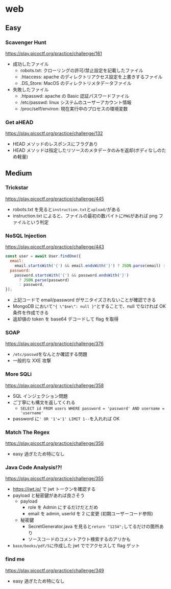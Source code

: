 # web

## Easy

### Scavenger Hunt

https://play.picoctf.org/practice/challenge/161

- 成功したファイル
  - robots.txt: クローリングの許可/禁止設定を記載したファイル
  - .htaccess: apache のディレクトリアクセス設定を上書きするファイル
  - .DS_Store: MacOS のディレクトリメタデータファイル
- 失敗したファイル
  - .htpasswd: apache の Basic 認証パスワードファイル
  - /etc/passwd: linux システムのユーザーアカウント情報
  - /proc/self/environ: 現在実行中のプロセスの環境変数

### Get aHEAD

https://play.picoctf.org/practice/challenge/132

- HEAD メソッドのレスポンスにフラグあり
- HEAD メソッドは指定したリソースのメタデータのみを返却(ボディなしのため軽量)

## Medium

### Trickstar

https://play.picoctf.org/practice/challenge/445

- robots.txt を見ると`instruction.txt`と`upload/`がある
- instruction.txt によると、ファイルの最初の数バイトに`PNG`があれば png ファイルという判定

### NoSQL Injection

https://play.picoctf.org/practice/challenge/443

```js
const user = await User.findOne({
  email:
    email.startsWith('{') && email.endsWith('}') ? JSON.parse(email) : email,
  password:
    password.startsWith('{') && password.endsWith('}')
      ? JSON.parse(password)
      : password,
});
```

- 上記コードで email/password がサニタイズされないことが確認できる
- MongoDB において`"{ \"$ne\": null }"`とすることで、null でなければ OK 条件を作成できる
- 返却値の token を base64 デコードして flag を取得

### SOAP

https://play.picoctf.org/practice/challenge/376

- `/etc/passwd`をなんとか確認する問題
- 一般的な XXE 攻撃

### More SQLi

https://play.picoctf.org/practice/challenge/358

- SQL インジェクション問題
- ご丁寧にも構文を返してくれる
  - `SELECT id FROM users WHERE password = 'password' AND username = 'username'`
- password に`' OR '1'='1' LIMIT 1--`を入れれば OK

### Match The Regex

https://play.picoctf.org/practice/challenge/356

- easy 過ぎたため特になし

### Java Code Analysis!?!

https://play.picoctf.org/practice/challenge/355

- https://jwt.io/ で jwt トークンを確認する
- payload と秘密鍵があれば良さそう
  - payload
    - role を Admin にするだけだとだめ
    - email を admin, userId を 2 に変更 (初期ユーザーコード参照)
  - 秘密鍵
    - SecretGenerator.java を見ると`return "1234";`してるだけの箇所あり
    - ソースコードのコメントアウト検索するのアリかも
- `base/books/pdf/5`に作成した jwt ででアクセスして flag ゲット

### find me

https://play.picoctf.org/practice/challenge/349

- easy 過ぎたため特になし
